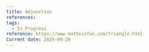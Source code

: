 ```yaml
---
title: Adjunction
references: 
tags:
  - In_Progress
reference: https://www.mathsisfun.com/triangle.html
Current date: 2025-04-20
---
```

